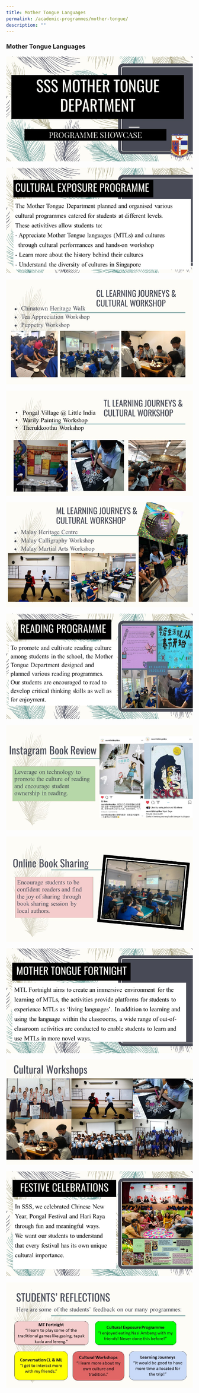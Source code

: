```yaml
---
title: Mother Tongue Languages
permalink: /academic-programmes/mother-tongue/
description: ""
---
```

### Mother Tongue Languages
![](/images/MT001.jpg)

![](/images/MT002.jpg)

![](/images/MT003.jpg)

![](/images/MT004.jpg)

![](/images/MT005.jpg)

![](/images/MT006.jpg)

![](/images/MT007.jpg)

![](/images/MT008.jpg)

![](/images/MT009.jpg)

![](/images/MT010.jpg)

![](/images/MT011.jpg)

![](/images/MT012.jpg)